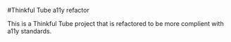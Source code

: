 #Thinkful Tube a11y refactor

This is a Thinkful Tube project that is refactored to be more complient with a11y standards.